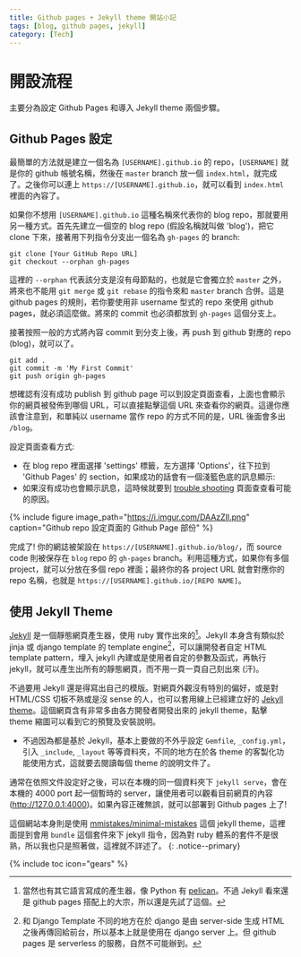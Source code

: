```yaml
---
title: Github pages + Jekyll theme 開站小記
tags: [blog, github pages, jekyll]
category: [Tech]
---
```


# 開設流程
主要分為設定 Github Pages 和導入 Jekyll theme 兩個步驟。

## Github Pages 設定

最簡單的方法就是建立一個名為 `[USERNAME].github.io` 的 repo，`[USERNAME]` 就是你的 github 帳號名稱，然後在 `master` branch 放一個 `index.html`，就完成了。之後你可以連上 `https://[USERNAME].github.io`，就可以看到 `index.html` 裡面的內容了。

如果你不想用 `[USERNAME].github.io` 這種名稱來代表你的 blog repo，那就要用另一種方式。首先先建立一個空的 blog repo (假設名稱就叫做 'blog')，把它 clone 下來，接著用下列指令分支出一個名為 `gh-pages` 的 branch:

  ```
  git clone [Your GitHub Repo URL]
  git checkout --orphan gh-pages
  ```
  
這裡的 `--orphan` 代表該分支是沒有母節點的，也就是它會獨立於 `master` 之外，將來也不能用 `git merge` 或 `git rebase` 的指令來和 `master` branch 合併。這是 github pages 的規則，若你要使用非 username 型式的 repo 來使用 github pages，就必須這麼做。將來的 commit 也必須都放到 `gh-pages` 這個分支上。

接著按照一般的方式將內容 commit 到分支上後，再 push 到 github 對應的 repo (blog)，就可以了。

  ```
  git add .
  git commit -m 'My First Commit'
  git push origin gh-pages
  ```

想確認有沒有成功 publish 到 github page 可以到設定頁面查看，上面也會顯示你的網頁被發佈到哪個 URL，可以直接點擊這個 URL 來查看你的網頁。這邊你應該會注意到，和單純以 username 當作 repo 的方式不同的是，URL 後面會多出 `/blog`。

設定頁面查看方式: 
- 在 blog repo 裡面選擇 'settings' 標籤，左方選擇 'Options'，往下拉到 'Github Pages' 的 section，如果成功的話會有一個淺籃色底的訊息顯示: 
- 如果沒有成功也會顯示訊息，這時候就要到 [trouble shooting](https://help.github.com/articles/troubleshooting-github-pages-builds/) 頁面查查看可能的原因。

{% include figure image_path="https://i.imgur.com/DAAzZIl.png" caption="Github repo 設定頁面的 Github Page 部份" %}

完成了! 你的網誌被架設在 `https://[USERNAME].github.io/blog/`，而 source code 則被保存在 `blog` repo 的 `gh-pages` branch。利用這種方式，如果你有多個 project，就可以分放在多個 repo 裡面；最終你的各 project URL 就會對應你的 repo 名稱，也就是 `https://[USERNAME].github.io/[REPO NAME]`。

## 使用 Jekyll Theme

[Jekyll](https://jekyllrb.com/) 是一個靜態網頁產生器，使用 ruby 實作出來的[^1]。Jekyll 本身含有類似於 jinja 或 django template 的 template engine[^2]，可以讓開發者自定 HTML template pattern，埋入 jekyll 內建或是使用者自定的參數及函式，再執行 jekyll，就可以產生出所有的靜態網頁，而不用一頁一頁自己刻出來 (汗)。

不過要用 Jekyll 還是得寫出自己的模版。對網頁外觀沒有特別的偏好，或是對 HTML/CSS 切板不熟或是沒 sense 的人，也可以套用線上已經建立好的 [Jekyll theme](http://themes.jekyllrc.org/)。這個網頁含有非常多由各方開發者開發出來的 jekyll theme，點擊 theme 縮圖可以看到它的預覽及安裝說明。

- 不過因為都是基於 Jekyll，基本上要做的不外乎設定 `Gemfile`, `_config.yml`，引入 `_include`, `_layout` 等等資料夾，不同的地方在於各 theme 的客製化功能使用方式，這就要去閱讀每個 theme 的說明文件了。

通常在依照文件設定好之後，可以在本機的同一個資料夾下 `jekyll serve`，會在本機的 4000 port 起一個暫時的 server，讓使用者可以觀看目前網頁的內容 (http://127.0.0.1:4000)。如果內容正確無誤，就可以部署到 Github pages 上了!

這個網站本身則是使用 [mmistakes/minimal-mistakes](https://github.com/mmistakes/minimal-mistakes) 這個 jekyll theme，這裡面提到會用 `bundle` 這個套件來下 jekyll 指令，因為對 ruby 體系的套件不是很熟，所以我也只是照著做，這裡就不詳述了。
{: .notice--primary}

[^1]: 當然也有其它語言寫成的產生器，像 Python 有 [pelican](https://blog.getpelican.com/)。不過 Jekyll 看來還是 github pages 搭配上的大宗，所以還是先試了這個。
[^2]: 和 Django Template 不同的地方在於 django 是由 server-side 生成 HTML 之後再傳回給前台，所以基本上就是使用在 django server 上。但 github pages 是 serverless 的服務，自然不可能辦到。

{% include toc icon="gears" %}